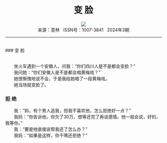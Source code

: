 # <center>变 脸</center>

<div align=center><img src="http://fslib.vip.qikan.cn/img.ashx?key=%d7%f7%d5%df%a3%ba"></div>

<center>来源：意林   ISSN号：1007-3841   2024年3期</center>

* * *

<br>### 变 脸

  
<br>　　坐火车遇到一个安徽人，问我：“你们四川人是不是都会变脸？”  
　　我问她：“你们安徽人是不是都会唱黄梅戏？”  
　　她很惭愧地说不会，于是我给她唱了一段黄梅戏。  
　　她当场就变脸了。

### 拒 绝

  
　　我：“妈，有个男人追我，但我不喜欢他，怎么拒绝好一点？”  
　　我妈：“你告诉他，你欠了30万，想等还完了再谈感情。他一般会说，好的，我等你。”  
　　我：“要是他直接说帮我还了怎么办？”  
　　我妈：“如果是这样，你干嗎还拒绝？”
